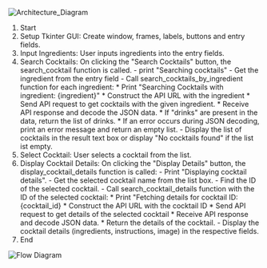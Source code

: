 
![Architecture_Diagram](C:\Users\Tetragammon\PycharmProjects\pythonProject3\Shake_It_Up\Architecture_Diagram.PNG)

1. Start
2. Setup Tkinter GUI: Create window, frames, labels, buttons and entry fields.
3. Input Ingredients: User inputs ingredients into the entry fields.
4. Search Cocktails: On clicking the "Search Cocktails" button, the search_cocktail function is called.
        - print "Searching cocktails"
        - Get the ingredient from the entry field
        - Call search_cocktails_by_ingredient function for each ingredient:
            * Print "Searching Cocktails with ingredient: {ingredient}"
            * Construct the API URL with the ingredient
            * Send API request to get cocktails with the given ingredient.
            * Receive API response and decode the JSON data.
            * If "drinks" are present in the data, return the list of drinks.
            * If an error occurs during JSON decoding, print an error message and return an empty list.
        - Display the list of cocktails in the result text box or display "No cocktails found" if the list ist empty.
5. Select Cocktail: User selects a cocktail from the list.
6. Display Cocktail Details: On clicking the "Display Details" button, the display_cocktail_details function is called:
         - Print "Displaying cocktail details".
         - Get the selected cocktail name from the list box.
         - Find the ID of the selected cocktail.
         - Call search_cocktail_details function with the ID of the selected cocktail:
            * Print "Fetching details for cocktail ID: {cocktail_id}
            * Construct the API URL with the cocktail ID
            * Send API request to get details of the selected cocktail
            * Receive API response and decode JSON data.
            * Return the details of the cocktail.
         - Display the cocktail details (ingredients, instructions, image) in the respective fields.
7. End 

![Flow Diagram](C:\Users\Tetragammon\PycharmProjects\pythonProject3\Shake_It_Up\FlowDiagram.png)
